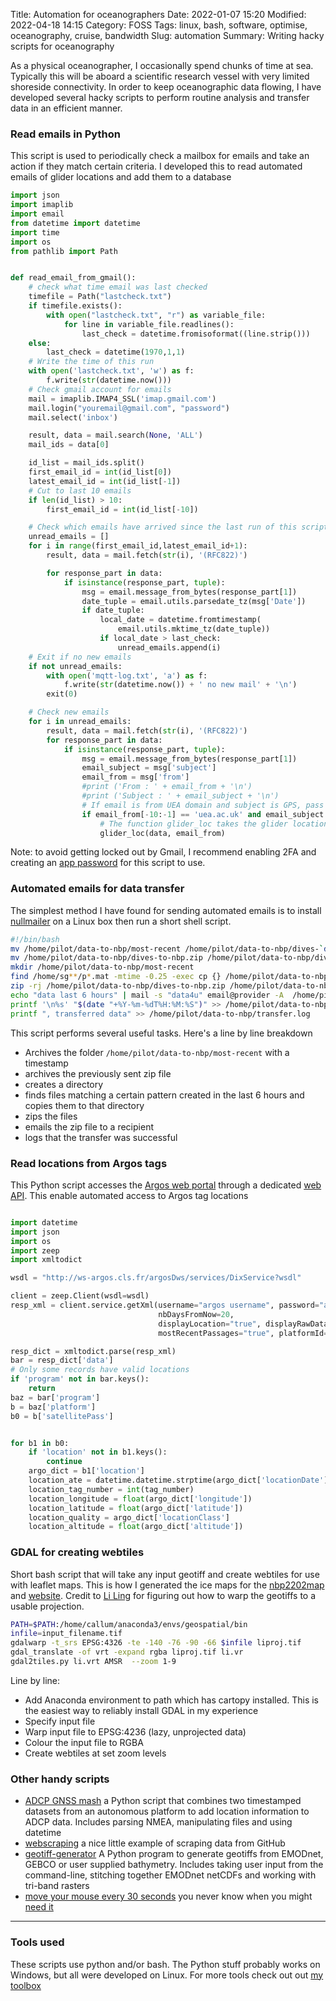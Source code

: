 Title: Automation for oceanographers
Date: 2022-01-07 15:20
Modified: 2022-04-18 14:15
Category: FOSS
Tags:  linux, bash, software, optimise, oceanography, cruise, bandwidth
Slug: automation
Summary: Writing hacky scripts for oceanography


As a physical oceanographer, I occasionally spend chunks of time at sea. Typically this will be aboard a scientific research vessel with very limited shoreside connectivity. In order to keep oceanographic data flowing, I have developed several hacky scripts to perform routine analysis and transfer data in an efficient manner.

### Read emails in Python

This script is used to periodically check a mailbox for emails and take an action if they match certain criteria. I developed this to read automated emails of glider locations and add them to a database

```python
import json
import imaplib
import email
from datetime import datetime
import time
import os
from pathlib import Path


def read_email_from_gmail():
    # check what time email was last checked
    timefile = Path("lastcheck.txt")
    if timefile.exists():
        with open("lastcheck.txt", "r") as variable_file:
            for line in variable_file.readlines():
                last_check = datetime.fromisoformat((line.strip()))
    else:
        last_check = datetime(1970,1,1)
    # Write the time of this run
    with open('lastcheck.txt', 'w') as f:
        f.write(str(datetime.now()))
    # Check gmail account for emails
    mail = imaplib.IMAP4_SSL('imap.gmail.com')
    mail.login("youremail@gmail.com", "password")
    mail.select('inbox')

    result, data = mail.search(None, 'ALL')
    mail_ids = data[0]

    id_list = mail_ids.split()
    first_email_id = int(id_list[0])
    latest_email_id = int(id_list[-1])
    # Cut to last 10 emails
    if len(id_list) > 10:
        first_email_id = int(id_list[-10])

    # Check which emails have arrived since the last run of this script
    unread_emails = []
    for i in range(first_email_id,latest_email_id+1):
        result, data = mail.fetch(str(i), '(RFC822)')

        for response_part in data:
            if isinstance(response_part, tuple):
                msg = email.message_from_bytes(response_part[1])
                date_tuple = email.utils.parsedate_tz(msg['Date'])
                if date_tuple:
                    local_date = datetime.fromtimestamp(
                        email.utils.mktime_tz(date_tuple))
                    if local_date > last_check:
                        unread_emails.append(i)
    # Exit if no new emails
    if not unread_emails:
        with open('mqtt-log.txt', 'a') as f:
            f.write(str(datetime.now()) + ' no new mail' + '\n')
        exit(0)

    # Check new emails
    for i in unread_emails:
        result, data = mail.fetch(str(i), '(RFC822)')
        for response_part in data:
            if isinstance(response_part, tuple):
                msg = email.message_from_bytes(response_part[1])
                email_subject = msg['subject']
                email_from = msg['from']
                #print ('From : ' + email_from + '\n')
                #print ('Subject : ' + email_subject + '\n')
                # If email is from UEA domain and subject is GPS, pass to glider_loc script
                if email_from[-10:-1] == 'uea.ac.uk' and email_subject == 'GPS':
                    # The function glider_loc takes the glider location and relays it over MQTT
                    glider_loc(data, email_from)
```

Note: to avoid getting locked out by Gmail, I recommend enabling 2FA and creating an [app password](https://support.google.com/accounts/answer/185833?hl=en) for this script to use.

### Automated emails for data transfer

The simplest method I have found for sending automated emails is to install [nullmailer](https://wiki.debian.org/nullmailer#Installation_Examples_-_GMail) on a Linux box then run a short shell script.

```bash
#!/bin/bash
mv /home/pilot/data-to-nbp/most-recent /home/pilot/data-to-nbp/dives-`date +"%Y-%m-%dT%H:%M"`
mv /home/pilot/data-to-nbp/dives-to-nbp.zip /home/pilot/data-to-nbp/dives-to-nbp.zip-`date +"%Y-%m-%dT%H:%M"`
mkdir /home/pilot/data-to-nbp/most-recent
find /home/sg**/p*.mat -mtime -0.25 -exec cp {} /home/pilot/data-to-nbp/most-recent  \;
zip -rj /home/pilot/data-to-nbp/dives-to-nbp.zip /home/pilot/data-to-nbp/most-recent
echo "data last 6 hours" | mail -s "data4u" email@provider -A  /home/pilot/data-to-nbp/dives-to-nbp.zip
printf '\n%s' "$(date "+%Y-%m-%dT%H:%M:%S")" >> /home/pilot/data-to-nbp/transfer.log
printf ", transferred data" >> /home/pilot/data-to-nbp/transfer.log
```

This script performs several useful tasks. Here's a line by line breakdown
- Archives the folder `/home/pilot/data-to-nbp/most-recent` with a timestamp
- archives the previously sent zip file
- creates a directory
- finds files matching a certain pattern created in the last 6 hours and copies them to that directory
- zips the files
- emails the zip file to a recipient
- logs that the transfer was successful

### Read locations from Argos tags

This Python script accesses the [Argos web portal](https://argos-system.cls.fr/argos-cwi2/login.html) through a dedicated [web API](http://ws-argos.cls.fr/argosDws/services/DixService?wsdl). This enable automated access to Argos tag locations

```python

import datetime
import json
import os
import zeep
import xmltodict

wsdl = "http://ws-argos.cls.fr/argosDws/services/DixService?wsdl"

client = zeep.Client(wsdl=wsdl)
resp_xml = client.service.getXml(username="argos username", password="argo password", nbPassByPtt=100,
								 nbDaysFromNow=20,
								 displayLocation="true", displayRawData="true",
								 mostRecentPassages="true", platformId=str(tag_number))

resp_dict = xmltodict.parse(resp_xml)
bar = resp_dict['data']
# Only some records have valid locations
if 'program' not in bar.keys():
	return
baz = bar['program']
b = baz['platform']
b0 = b['satellitePass']


for b1 in b0:
	if 'location' not in b1.keys():
		continue
	argo_dict = b1['location']
	location_ate = datetime.datetime.strptime(argo_dict['locationDate'], '%Y-%m-%dT%H:%M:%S.%fZ')
	location_tag_number = int(tag_number)
	location_longitude = float(argo_dict['longitude'])
	location_latitude = float(argo_dict['latitude'])
	location_quality = argo_dict['locationClass']
	location_altitude = float(argo_dict['altitude'])

```

### GDAL for creating webtiles

Short bash script that will take any input geotiff and create webtiles for use with leaflet maps. This is how I generated the ice maps for the [nbp2202map](https://github.com/callumrollo/itgc-2022-map) and [website](https://nbp2202map.com/). Credit to [Li Ling](https://www.kth.se/profile/liling/) for figuring out how to warp the geotiffs to a usable projection.

```bash
PATH=$PATH:/home/callum/anaconda3/envs/geospatial/bin
infile=input_filename.tif
gdalwarp -t_srs EPSG:4326 -te -140 -76 -90 -66 $infile liproj.tif
gdal_translate -of vrt -expand rgba liproj.tif li.vr
gdal2tiles.py li.vrt AMSR  --zoom 1-9
```
Line by line:

- Add Anaconda environment to path which has cartopy installed. This is the easiest way to reliably install GDAL in my experience
- Specify input file
- Warp input file to EPSG:4236 (lazy, unprojected data)
- Colour the input file to RGBA
- Create webtiles at set zoom levels

### Other handy scripts
- [ADCP GNSS mash](https://github.com/callumrollo/adcp-gnss-mash) a Python script that combines two timestamped datasets from an autonomous platform to add location information to ADCP data. Includes parsing NMEA, manipulating files and using datetime
- [webscraping](https://github.com/callumrollo/github-scraper) a nice little example of scraping data from GitHub
- [geotiff-generator](https://github.com/callumrollo/geotiff-generato) A Python program to generate geotiffs from EMODnet, GEBCO or user supplied bathymetry. Includes taking user input from the command-line, stitching together EMODnet netCDFs and working with tri-band rasters
- [move your mouse every 30 seconds](https://github.com/callumrollo/coding/blob/master/handy_scripts/mousemove) you never know when you might [need it](https://xkcd.com/196/)

--------------------------------


### Tools used
These scripts use python and/or bash. The Python stuff probably works on Windows, but all were developed on Linux. For more tools check out out [my toolbox](/pages/toolbox.html)



